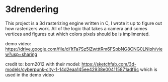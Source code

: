 # 3drendering

This project is a 3d rasterizing engine written in C, I wrote it up to figure out how rasterizers work. 
All of the logic that takes a camera and somes vertices and figures out which colors pixels should be is implimented.


demo video:
https://drive.google.com/file/d/1tTa7Sz5lZwtttRm6FSpbNG8CNG0LNlph/view?usp=sharing


credit to: born2012 with their model: https://sketchfab.com/3d-models/cyberpunk-city-1-14d2eaa145ee42938e004115871adf6c 
which is used in the demo video
